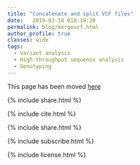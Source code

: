 ```yaml
---
title: "Concatenate and split VCF files"
date:   2019-03-18 010:19:20
permalink: blog/mergevcf.html
author_profile: true
classes: wide
tags:
  - Variant analysis
  - High-throughput sequence analysis
  - Genotyping
---
```


This page has been moved <a href='https://www.reneshbedre.com/blog/mergevcf.html' target='_blank'>here</a>


<p>
{% include  share.html %}
</p>

<!-- 1

## <span style="color:#33a8ff">What is VCF file?</span>
- VCF stands for variant call format
- It is a text file (file extension as .vcf) storing meta-information, marker and genotype data of genetic variations

## <span style="color:#33a8ff">How to merge multiple VCF files? </span>
- We will use `bioinfokit v0.9.4` or later
- Check [bioinfokit documentation]({{"/blog/howtoinstall.html" | absolute_url }}) for installation and documentation

Sometimes, it is necessary to concatenate  different VCF files for analysis as the genotype information stored in multiple 
files (For example, you have different VCF files for every chromosome).

```python
# I am using interactive python interpreter (Python 3.7.4)
# go to a directory where all vcf files are stored. make sure all files are uncompressed.
# make sure you will have uniform VCF files. For example, multiple VCF files 
# generated from same source datasets
>>> from bioinfokit.analys import marker
# concatenate VCF files. You can provide multiple VCF files separated by comma.
>>> marker.concatvcf("file_1.vcf,file_2.vcf,file_3.vcf,file_4.vcf")
# merged VCF files will be stored in same directory (concat_vcf.vcf)
```

## <span style="color:#33a8ff">Split VCF file by chromosome </span>

Split single VCF file containing variants for all chromosomes into individual VCF file containing variants for each chromosomes

```python
>>> from bioinfokit.analys import marker
>>> marker.splitvcf(file="file.vcf")
# multiple VCF files for each chromosomes will be saved in same directory
```

1 -->

<p>
{% include  cite.html %}
</p>

<p>
{% include  share.html %}
</p>

<!-- 1
<span style="color:#9e9696"><i> Last updated: August 13, 2020</i> </span>

1 -->

<p>
{% include  subscribe.html %}
</p>

<p>
{% include  license.html %}
</p>